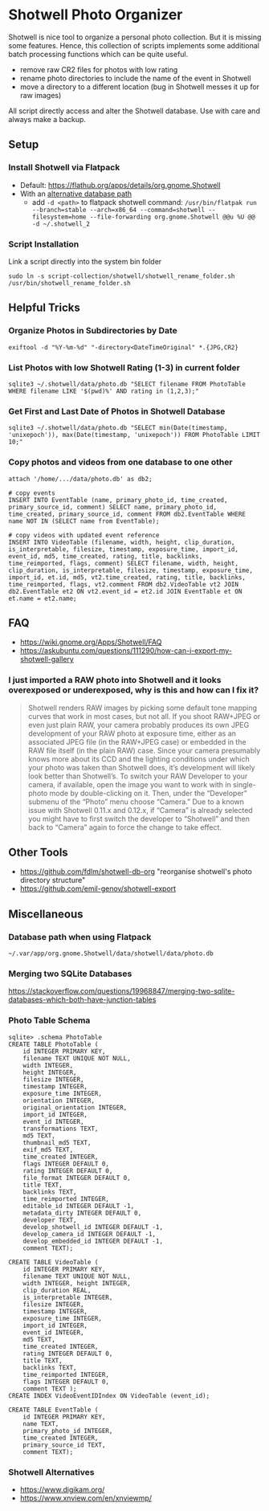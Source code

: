 # Shotwell Photo Organizer

Shotwell is nice tool to organize a personal photo collection. But it is missing some features. Hence, this collection of scripts implements some additional batch processing functions which can be quite useful.

* remove raw CR2 files for photos with low rating
* rename photo directories to include the name of the event in Shotwell
* move a directory to a different location (bug in Shotwell messes it up for raw images)

All script directly access and alter the Shotwell database. Use with care and always make a backup.

## Setup

### Install Shotwell via Flatpack

* Default: https://flathub.org/apps/details/org.gnome.Shotwell
* With an [alternative database path](http://shotwell-project.org/doc/html/other-multiple.html)
    * add `-d <path>` to flatpack shotwell command: `/usr/bin/flatpak run --branch=stable --arch=x86_64 --command=shotwell --filesystem=home --file-forwarding org.gnome.Shotwell @@u %U @@ -d ~/.shotwell_2`

### Script Installation

Link a script directly into the system bin folder

```sudo ln -s script-collection/shotwell/shotwell_rename_folder.sh /usr/bin/shotwell_rename_folder.sh```


## Helpful Tricks

### Organize Photos in Subdirectories by Date

```exiftool -d "%Y-%m-%d" "-directory<DateTimeOriginal" *.{JPG,CR2}```

### List Photos with low Shotwell Rating (1-3) in current folder

`sqlite3 ~/.shotwell/data/photo.db "SELECT filename FROM PhotoTable WHERE filename LIKE '$(pwd)%' AND rating in (1,2,3);"`

### Get First and Last Date of Photos in Shotwell Database

`sqlite3 ~/.shotwell/data/photo.db "SELECT min(Date(timestamp, 'unixepoch')), max(Date(timestamp, 'unixepoch')) FROM PhotoTable LIMIT 10;"`

### Copy photos and videos from one database to one other

```
attach '/home/.../data/photo.db' as db2;

# copy events
INSERT INTO EventTable (name, primary_photo_id, time_created, primary_source_id, comment) SELECT name, primary_photo_id, time_created, primary_source_id, comment FROM db2.EventTable WHERE name NOT IN (SELECT name from EventTable);

# copy videos with updated event reference
INSERT INTO VideoTable (filename, width, height, clip_duration, is_interpretable, filesize, timestamp, exposure_time, import_id, event_id, md5, time_created, rating, title, backlinks, time_reimported, flags, comment) SELECT filename, width, height, clip_duration, is_interpretable, filesize, timestamp, exposure_time, import_id, et.id, md5, vt2.time_created, rating, title, backlinks, time_reimported, flags, vt2.comment FROM db2.VideoTable vt2 JOIN db2.EventTable et2 ON vt2.event_id = et2.id JOIN EventTable et ON et.name = et2.name;
```

## FAQ

* https://wiki.gnome.org/Apps/Shotwell/FAQ
* https://askubuntu.com/questions/111290/how-can-i-export-my-shotwell-gallery

### I just imported a RAW photo into Shotwell and it looks overexposed or underexposed, why is this and how can I fix it?

> Shotwell renders RAW images by picking some default tone mapping curves that work in most cases, but not all. If you shoot RAW+JPEG or even just plain RAW, your camera probably produces its own JPEG development of your RAW photo at exposure time, either as an associated JPEG file (in the RAW+JPEG case) or embedded in the RAW file itself (in the plain RAW) case. Since your camera presumably knows more about its CCD and the lighting conditions under which your photo was taken than Shotwell does, it’s development will likely look better than Shotwell’s. To switch your RAW Developer to your camera, if available, open the image you want to work with in single-photo mode by double-clicking on it. Then, under the “Developer” submenu of the “Photo” menu choose “Camera.” Due to a known issue with Shotwell 0.11.x and 0.12.x, if “Camera” is already selected you might have to first switch the developer to “Shotwell” and then back to “Camera” again to force the change to take effect.

## Other Tools

* https://github.com/fdlm/shotwell-db-org "reorganise shotwell's photo directory structure"
* https://github.com/emil-genov/shotwell-export

## Miscellaneous

### Database path when using Flatpack

`~/.var/app/org.gnome.Shotwell/data/shotwell/data/photo.db`

### Merging two SQLite Databases

https://stackoverflow.com/questions/19968847/merging-two-sqlite-databases-which-both-have-junction-tables


### Photo Table Schema

```
sqlite> .schema PhotoTable
CREATE TABLE PhotoTable (
    id INTEGER PRIMARY KEY,
    filename TEXT UNIQUE NOT NULL,
    width INTEGER,
    height INTEGER,
    filesize INTEGER,
    timestamp INTEGER,
    exposure_time INTEGER,
    orientation INTEGER,
    original_orientation INTEGER,
    import_id INTEGER,
    event_id INTEGER,
    transformations TEXT,
    md5 TEXT,
    thumbnail_md5 TEXT,
    exif_md5 TEXT,
    time_created INTEGER,
    flags INTEGER DEFAULT 0,
    rating INTEGER DEFAULT 0,
    file_format INTEGER DEFAULT 0,
    title TEXT,
    backlinks TEXT,
    time_reimported INTEGER,
    editable_id INTEGER DEFAULT -1,
    metadata_dirty INTEGER DEFAULT 0,
    developer TEXT,
    develop_shotwell_id INTEGER DEFAULT -1,
    develop_camera_id INTEGER DEFAULT -1,
    develop_embedded_id INTEGER DEFAULT -1,
    comment TEXT);
```

```
CREATE TABLE VideoTable (
    id INTEGER PRIMARY KEY,
    filename TEXT UNIQUE NOT NULL,
    width INTEGER, height INTEGER,
    clip_duration REAL,
    is_interpretable INTEGER,
    filesize INTEGER,
    timestamp INTEGER,
    exposure_time INTEGER,
    import_id INTEGER,
    event_id INTEGER,
    md5 TEXT,
    time_created INTEGER,
    rating INTEGER DEFAULT 0,
    title TEXT,
    backlinks TEXT,
    time_reimported INTEGER,
    flags INTEGER DEFAULT 0,
    comment TEXT );
CREATE INDEX VideoEventIDIndex ON VideoTable (event_id);
```

```
CREATE TABLE EventTable (
    id INTEGER PRIMARY KEY,
    name TEXT,
    primary_photo_id INTEGER,
    time_created INTEGER,
    primary_source_id TEXT,
    comment TEXT);
```

### Shotwell Alternatives

* https://www.digikam.org/
* https://www.xnview.com/en/xnviewmp/
